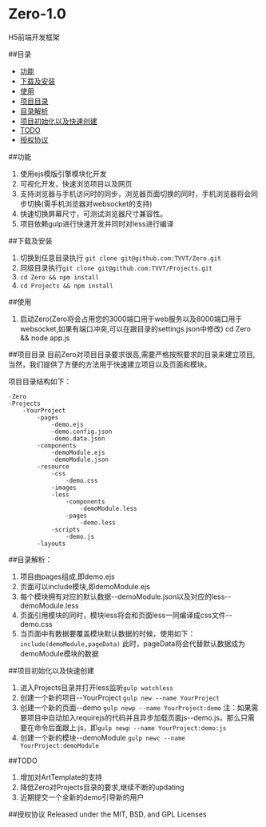 # Zero-1.0

H5前端开发框架

##目录

*	[功能](#功能)
*	[下载及安装](#下载及安装)
*	[使用](#使用)
*	[项目目录](#项目目录)
*	[目录解析](#目录解析)
*	[项目初始化以及快速创建](#项目初始化以及快速创建)
*	[TODO](#TODO)
*	[授权协议](#授权协议)

##功能
1.  使用ejs模版引擎模块化开发
2.  可视化开发，快速浏览项目以及网页
3.  支持浏览器与手机访问时的同步，浏览器页面切换的同时，手机浏览器将会同步切换(需手机浏览器对websocket的支持)
4.  快速切换屏幕尺寸，可测试浏览器尺寸兼容性。
5.  项目依赖gulp进行快速开发并同时对less进行编译

##下载及安装
1.  切换到任意目录执行 ``git clone git@github.com:TVVT/Zero.git``
2.  同级目录执行``git clone git@github.com:TVVT/Projects.git``
3.  ``cd Zero && npm install``
4.  ``cd Projects && npm install``

##使用
1.  启动Zero(Zero将会占用您的3000端口用于web服务以及8000端口用于websocket,如果有端口冲突,可以在跟目录的settings.json中修改)
    cd Zero && node app.js

##项目目录
目前Zero对项目目录要求很高,需要严格按照要求的目录来建立项目,当然，我们提供了方便的方法用于快速建立项目以及页面和模块。

项目目录结构如下：
```
-Zero
-Projects
	-YourProject
		-pages
			-demo.ejs
			-demo.config.json
			-demo.data.json
		-components
			-demoModule.ejs
			-demoModule.json
		-resource
			-css
				-demo.css
			-images
			-less
				-components
					-demoModule.less
				-pages
					-demo.less
			-scripts
				-demo.js
		-layouts
```

##目录解析：
1.  项目由pages组成,即demo.ejs
2.  页面可以include模块,即demoModule.ejs
3.  每个模块拥有对应的默认数据--demoModule.json以及对应的less--demoModule.less
4.  页面引用模块的同时，模块less将会和页面less一同编译成css文件--demo.css
5.  当页面中有数据要覆盖模块默认数据的时候，使用如下：
    ``include(demoModule,pageData)``
    此时，pageData将会代替默认数据成为demoModule模块的数据

##项目初始化以及快速创建
1.  进入Projects目录并打开less监听``gulp watchless``
2.  创建一个新的项目--YourProject ``gulp new --name YourProject``
3.  创建一个新的页面--demo ``gulp newp --name YourProject:demo``
	注：如果需要项目中自动加入requirejs的代码并且异步加载页面js--demo.js，那么只需要在命令后面跟上:js，即``gulp newp --name YourProject:demo:js``
4.  创建一个新的模块--demoModule ``gulp newc --name YourProject:demoModule``

##TODO
1.  增加对ArtTemplate的支持
2.  降低Zero对Projects目录的要求,继续不断的updating
3.  近期提交一个全新的demo引导新的用户

##授权协议
Released under the MIT, BSD, and GPL Licenses



